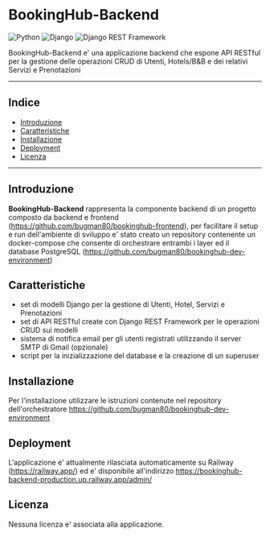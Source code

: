 # BookingHub-Backend
![Python](https://img.shields.io/badge/Python-3.11+-brightgreen)
![Django](https://img.shields.io/badge/Django-5.1.5-brightgreen)
![Django REST Framework](https://img.shields.io/badge/Django%20REST%20Framework-3.15.2-brightgreen)

BookingHub-Backend e' una applicazione backend che espone API RESTful per la gestione delle operazioni CRUD di Utenti, Hotels/B&B e dei relativi Servizi e Prenotazioni

---

## Indice

- [Introduzione](#introduzione)
- [Caratteristiche](#caratteristiche)
- [Installazione](#installazione)
- [Deployment](#deployment)
- [Licenza](#licenza)

---

## Introduzione

**BookingHub-Backend** rappresenta la componente backend di un progetto composto da backend e frontend (https://github.com/bugman80/bookinghub-frontend), per facilitare il setup e run dell'ambiente di sviluppo e' stato creato un repository contenente un docker-compose che consente di orchestrare entrambi i layer ed il database PostgreSQL (https://github.com/bugman80/bookinghub-dev-environment)

## Caratteristiche

- set di modelli Django per la gestione di Utenti, Hotel, Servizi e Prenotazioni
- set di API RESTful create con Django REST Framework per le operazioni CRUD sui modelli
- sistema di notifica email per gli utenti registrati utilizzando il server SMTP di Gmail (opzionale)
- script per la inizializzazione del database e la creazione di un superuser

## Installazione

Per l'installazione utilizzare le istruzioni contenute nel repository dell'orchestratore https://github.com/bugman80/bookinghub-dev-environment

## Deployment

L'applicazione e' attualmente rilasciata automaticamente su Railway (https://railway.app/) ed e' disponibile all'indirizzo https://bookinghub-backend-production.up.railway.app/admin/

## Licenza

Nessuna licenza e' associata alla applicazione.